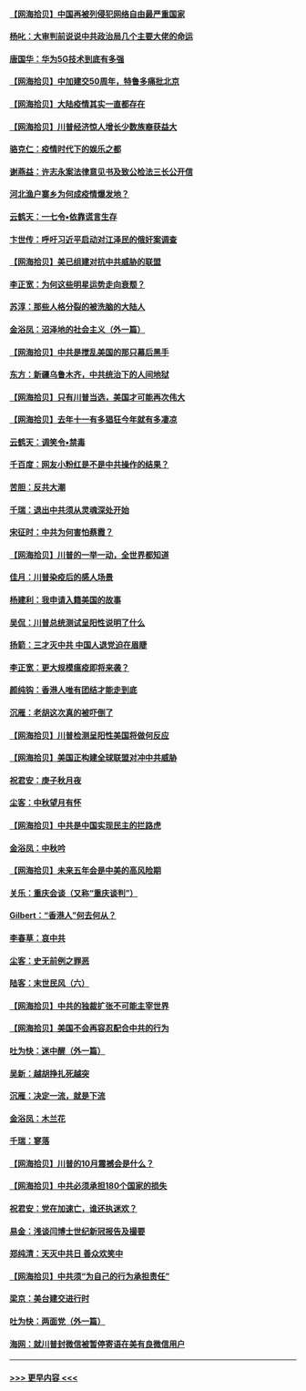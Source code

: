 #### [【网海拾贝】中国再被列侵犯网络自由最严重国家](../pages/nsc993/n12479643.md?t=10161951) 
#### [杨叱：大审判前说说中共政治局几个主要大佬的命运](../pages/nsc993/n12477527.md?t=10161951) 
#### [唐国华：华为5G技术到底有多强](../pages/nsc993/n12477483.md?t=10161951) 
#### [【网海拾贝】中加建交50周年，特鲁多痛批北京](../pages/nsc993/n12476892.md?t=10161951) 
#### [【网海拾贝】大陆疫情其实一直都存在](../pages/nsc993/n12473948.md?t=10161951) 
#### [【网海拾贝】川普经济惊人增长少数族裔获益大](../pages/nsc993/n12471565.md?t=10161951) 
#### [骆克仁：疫情时代下的娱乐之都](../pages/nsc993/n12471312.md?t=10161951) 
#### [谢燕益：许志永案法律意见书及致公检法三长公开信](../pages/nsc993/n12470870.md?t=10161951) 
#### [河北渔户寨乡为何成疫情爆发地？](../pages/nsc993/n12464936.md?t=10161951) 
#### [云鹤天：一七令▪依靠谎言生存](../pages/nsc993/n12470034.md?t=10161951) 
#### [卞世传：呼吁习近平启动对江泽民的俄奸案调查](../pages/nsc993/n12469722.md?t=10161951) 
#### [【网海拾贝】美已组建对抗中共威胁的联盟](../pages/nsc993/n12469018.md?t=10161951) 
#### [李正宽：为何这些明星运势走向衰颓？](../pages/nsc993/n12468730.md?t=10161951) 
#### [苏淳：那些人格分裂的被洗脑的大陆人](../pages/nsc993/n12467858.md?t=10161951) 
#### [金浴凤：沼泽地的社会主义（外一篇）](../pages/nsc993/n12467792.md?t=10161951) 
#### [【网海拾贝】中共是搅乱美国的那只幕后黑手](../pages/nsc993/n12467700.md?t=10161951) 
#### [东方：新疆乌鲁木齐，中共统治下的人间地狱](../pages/nsc993/n12466075.md?t=10161951) 
#### [【网海拾贝】只有川普当选，美国才可能再次伟大](../pages/nsc993/n12466013.md?t=10161951) 
#### [【网海拾贝】去年十一有多猖狂今年就有多凄凉](../pages/nsc993/n12463649.md?t=10161951) 
#### [云鹤天：调笑令▪禁毒](../pages/nsc993/n12462975.md?t=10161951) 
#### [千百度：网友小粉红是不是中共操作的结果？](../pages/nsc993/n12461025.md?t=10161951) 
#### [苦胆：反共大潮](../pages/nsc993/n12459469.md?t=10161951) 
#### [千瑞：退出中共须从灵魂深处开始](../pages/nsc993/n12459437.md?t=10161951) 
#### [宋征时：中共为何害怕蔡霞？](../pages/nsc993/n12459097.md?t=10161951) 
#### [【网海拾贝】川普的一举一动，全世界都知道](../pages/nsc993/n12458825.md?t=10161951) 
#### [佳月：川普染疫后的感人场景](../pages/nsc993/n12456994.md?t=10161951) 
#### [杨建利：我申请入籍美国的故事](../pages/nsc993/n12455635.md?t=10161951) 
#### [吴侃：川普总统测试呈阳性说明了什么](../pages/nsc993/n12451869.md?t=10161951) 
#### [扬箭：三才灭中共 中国人退党迫在眉睫](../pages/nsc993/n12451842.md?t=10161951) 
#### [李正宽：更大规模瘟疫即将来袭？](../pages/nsc993/n12451455.md?t=10161951) 
#### [颜纯钩：香港人唯有团结才能走到底](../pages/nsc993/n12450870.md?t=10161951) 
#### [沉雁：老胡这次真的被吓倒了](../pages/nsc993/n12449796.md?t=10161951) 
#### [【网海拾贝】川普检测呈阳性美国将做何反应](../pages/nsc993/n12449042.md?t=10161951) 
#### [【网海拾贝】美国正构建全球联盟对冲中共威胁](../pages/nsc993/n12446580.md?t=10161951) 
#### [祝君安：庚子秋月夜](../pages/nsc993/n12445870.md?t=10161951) 
#### [尘客：中秋望月有怀](../pages/nsc993/n12444632.md?t=10161951) 
#### [【网海拾贝】中共是中国实现民主的拦路虎](../pages/nsc993/n12443573.md?t=10161951) 
#### [金浴凤：中秋吟](../pages/nsc993/n12441773.md?t=10161951) 
#### [【网海拾贝】未来五年会是中美的高风险期](../pages/nsc993/n12440760.md?t=10161951) 
#### [关乐：重庆会谈（又称“重庆谈判”）](../pages/nsc993/n12437525.md?t=10161951) 
#### [Gilbert：“香港人”何去何从？](../pages/nsc993/n12435894.md?t=10161951) 
#### [李春草：哀中共](../pages/nsc993/n12435874.md?t=10161951) 
#### [尘客：史无前例之罪恶](../pages/nsc993/n12435762.md?t=10161951) 
#### [陆客：末世民风（六）](../pages/nsc993/n12435354.md?t=10161951) 
#### [【网海拾贝】中共的独裁扩张不可能主宰世界](../pages/nsc993/n12435151.md?t=10161951) 
#### [【网海拾贝】美国不会再容忍配合中共的行为](../pages/nsc993/n12433808.md?t=10161951) 
#### [吐为快：迷中醒（外一篇）](../pages/nsc993/n12433585.md?t=10161951) 
#### [吴新：越胡挣扎死越突](../pages/nsc993/n12433562.md?t=10161951) 
#### [沉雁：决定一流，就是下流](../pages/nsc993/n12432128.md?t=10161951) 
#### [金浴凤：木兰花](../pages/nsc993/n12432124.md?t=10161951) 
#### [千瑞：寥落](../pages/nsc993/n12432071.md?t=10161951) 
#### [【网海拾贝】川普的10月震撼会是什么？](../pages/nsc993/n12431624.md?t=10161951) 
#### [【网海拾贝】中共必须承担180个国家的损失](../pages/nsc993/n12428893.md?t=10161951) 
#### [祝君安：党在加速亡，谁还执迷欢？](../pages/nsc993/n12428652.md?t=10161951) 
#### [易金：浅谈闫博士世纪新冠报告及撮要](../pages/nsc993/n12426822.md?t=10161951) 
#### [郑纯清：天灭中共日 善众欢笑中](../pages/nsc993/n12426784.md?t=10161951) 
#### [【网海拾贝】中共须“为自己的行为承担责任”](../pages/nsc993/n12426067.md?t=10161951) 
#### [梁京：美台建交进行时](../pages/nsc993/n12424066.md?t=10161951) 
#### [吐为快：两面党（外一篇）](../pages/nsc993/n12424043.md?t=10161951) 
#### [海网：就川普封微信被暂停寄语在美有良微信用户](../pages/nsc993/n12424021.md?t=10161951) 

----
#### [ >>> 更早内容 <<< ](../indexes/nsc993-earlier.md)
